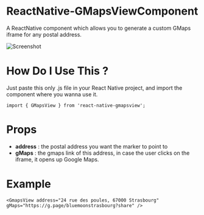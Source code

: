 # ReactNative-GMapsViewComponent
A ReactNative component which allows you to generate a custom GMaps iframe for any postal address.

![Screenshot](https://i.ibb.co/cJLj2v5/Screenshot-20191120-171759-01.jpg)

# How Do I Use This ?
Just paste this only .js file in your React Native project, and import the component where you wanna use it.

    import { GMapsView } from 'react-native-gmapsview';
    
# Props
 - **address** : the postal address you want the marker to point to
 - **gMaps** : the gmaps link of this address, in case the user clicks on the iframe, it opens up Google Maps.

 # Example

    <GmapsView address="24 rue des poules, 67000 Strasbourg" gMaps="https://g.page/bluemoonstrasbourg?share" />